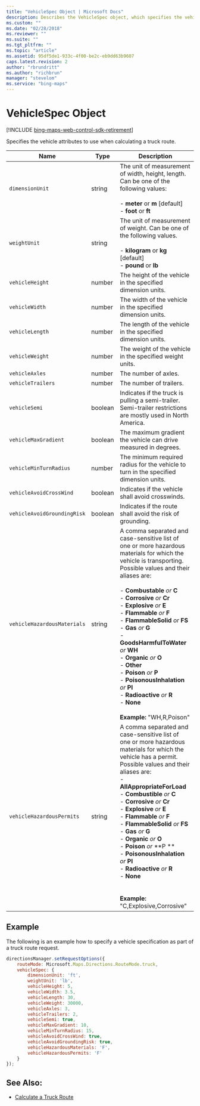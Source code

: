 ```yaml
---
title: "VehicleSpec Object | Microsoft Docs"
description: Describes the VehicleSpec object, which specifies the vehicle attributes for calculating a truck route, and provides a list of attributes.
ms.custom: ""
ms.date: "02/28/2018"
ms.reviewer: ""
ms.suite: ""
ms.tgt_pltfrm: ""
ms.topic: "article"
ms.assetid: 95df5de1-933c-4f00-be2c-eb9dd63b9607
caps.latest.revision: 2
author: "rbrundritt"
ms.author: "richbrun"
manager: "stevelom"
ms.service: "bing-maps"
---
```


# VehicleSpec Object

[!INCLUDE [bing-maps-web-control-sdk-retirement](../../includes/bing-maps-web-control-sdk-retirement.md)]

Specifies the vehicle attributes to use when calculating a truck route.

| **Name**                  | **Type** | **Description**                                                                                                                                            |
|---------------------------|----------|------------------------------------------------------------------------------------------------------------------------------------------------------------|
| `dimensionUnit`             | string   | The unit of measurement of width, height, length. Can be one of the following values: <br/><br/> -   **meter** or **m** \[default\]<br/> -   **foot** or **ft**               |
| `weightUnit`                | string   | The unit of measurement of weight. Can be one of the following values. <br/><br/>-   **kilogram** or **kg** \[default\]<br/> -   **pound** or **lb**      |
| `vehicleHeight`             | number   | The height of the vehicle in the specified dimension units.                                                                                                |
| `vehicleWidth`              | number   | The width of the vehicle in the specified dimension units.                                                                                                 |
| `vehicleLength`             | number   | The length of the vehicle in the specified dimension units.                                                                                                |
| `vehicleWeight`             | number   | The weight of the vehicle in the specified weight units.                                                                                                   |
| `vehicleAxles`              | number   | The number of axles.                                                                                                                                       |
| `vehicleTrailers`           | number   | The number of trailers.                                                                                                                                    |
| `vehicleSemi`               | boolean  | Indicates if the truck is pulling a semi-trailer. Semi-trailer restrictions are mostly used in North America.                                              |
| `vehicleMaxGradient`        | boolean  | The maximum gradient the vehicle can drive measured in degrees.                                                                                            |
| `vehicleMinTurnRadius`      | number   | The minimum required radius for the vehicle to turn in the specified dimension units.                                                                      |
| `vehicleAvoidCrossWind`     | boolean  | Indicates if the vehicle shall avoid crosswinds.                                                                                                           |
| `vehicleAvoidGroundingRisk` | boolean  | Indicates if the route shall avoid the risk of grounding.                                                                                                  |
| `vehicleHazardousMaterials` | string   | A comma separated and case-sensitive list of one or more hazardous materials for which the vehicle is transporting. Possible values and their aliases are: <br/><br/> -   **Combustable** *or* **C** <br/>-   **Corrosive** *or* **Cr** <br/>-   **Explosive** *or* **E** <br/> -   **Flammable** *or* **F**<br/> -   **FlammableSolid** *or* **FS** <br/> -   **Gas** *or* **G** <br/>  -   **GoodsHarmfulToWater** *or* **WH** <br/> -   **Organic** *or* **O** <br/> -   **Other**<br/>-   **Poison** *or* **P** <br/>-   **PoisonousInhalation** *or* **PI**<br/>-   **Radioactive** *or* **R**<br/> -   **None** <br/><br/>**Example:** "WH,R,Poison"   |
| `vehicleHazardousPermits`   | string   | A comma separated and case-sensitive list of one or more hazardous materials for which the vehicle has a permit. Possible values and their aliases are: <br/>-   **AllAppropriateForLoad**<br/>  -   **Combustible** *or* **C** <br/>  -   **Corrosive** *or* **Cr** <br/>  -   **Explosive** *or* **E** <br/>  -   **Flammable** *or* **F** <br/> -   **FlammableSolid** *or* **FS**  <br/> -   **Gas** *or* **G**<br/> -   **Organic** *or* **O** <br/>-   **Poison** *or* **P **<br/> -   **PoisonousInhalation** *or* **PI**<br/>-   **Radioactive** *or* **R**<br/> -   **None** <br/><br/><br/>**Example:** "C,Explosive,Corrosive"  |

## Example

The following is an example how to specify a vehicle specification as part of a truck route request.

```javascript
directionsManager.setRequestOptions({
	routeMode: Microsoft.Maps.Directions.RouteMode.truck,
	vehicleSpec: {
		dimensionUnit: 'ft',
		weightUnit: 'lb',
		vehicleHeight: 5,
		vehicleWidth: 3.5,
		vehicleLength: 30,
		vehicleWeight: 30000,
		vehicleAxles: 3,
		vehicleTrailers: 2,
		vehicleSemi: true,
		vehicleMaxGradient: 10,
		vehicleMinTurnRadius: 15,
		vehicleAvoidCrossWind: true,
		vehicleAvoidGroundingRisk: true,
		vehicleHazardousMaterials: 'F',
		vehicleHazardousPermits: 'F'
	}
});
```

## See Also:

* [Calculate a Truck Route](../../../rest-services/routes/calculate-a-truck-route.md)
